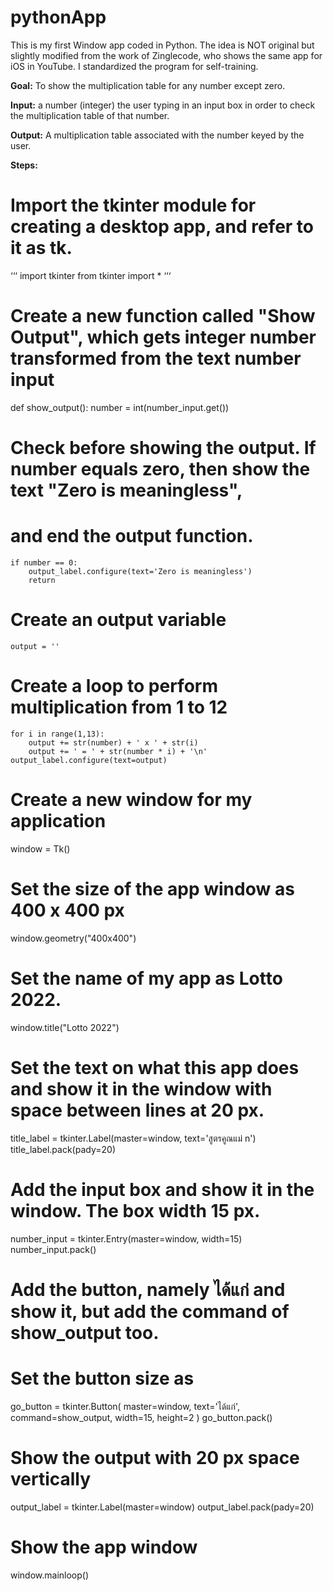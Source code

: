 # pythonApp
This is my first Window app coded in Python.
The idea is NOT original but slightly modified from the work of Zinglecode, who shows the same app for iOS in YouTube.
I standardized the program for self-training.

__Goal:__ To show the multiplication table for any number except zero.

__Input:__ a number (integer) the user typing in an input box in order to check the multiplication table of that number.

__Output:__ A multiplication table associated with the number keyed by the user.

__Steps:__

# Import the tkinter module for creating a desktop app, and refer to it as tk.
‘‘‘
import tkinter
from tkinter import *
‘‘‘

# Create a new function called "Show Output", which gets integer number transformed from the text number input
def show_output():
    number = int(number_input.get())

# Check before showing the output. If number equals zero, then show the text "Zero is meaningless",
# and end the output function.
    if number == 0:
        output_label.configure(text='Zero is meaningless')
        return

# Create an output variable
    output = ''

# Create a loop to perform multiplication from 1 to 12
    for i in range(1,13):
        output += str(number) + ' x ' + str(i)
        output += ' = ' + str(number * i) + '\n'
    output_label.configure(text=output)

# Create a new window for my application
window = Tk()

# Set the size of the app window as 400 x 400 px
window.geometry("400x400")

# Set the name of my app as Lotto 2022.
window.title("Lotto 2022")

# Set the text on what this app does and show it in the window with space between lines at 20 px.
title_label = tkinter.Label(master=window, text='สูตรคูณแม่ n')
title_label.pack(pady=20)

# Add the input box and show it in the window. The box width 15 px.
number_input = tkinter.Entry(master=window, width=15)
number_input.pack()

# Add the button, namely ได้แก่ and show it, but add the command of show_output too.
# Set the button size as
go_button = tkinter.Button(
    master=window, text='ได้แก่',
    command=show_output, width=15, height=2
)
go_button.pack()

# Show the output with 20 px space vertically
output_label = tkinter.Label(master=window)
output_label.pack(pady=20)

# Show the app window
window.mainloop()
